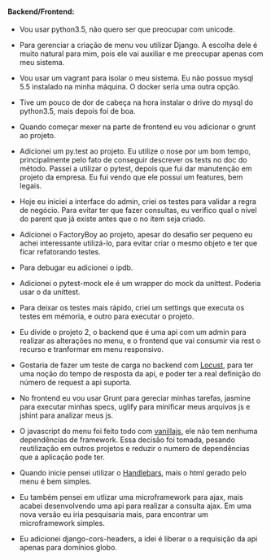 #### Backend/Frontend:

* Vou usar python3.5, não quero ser que preocupar com unicode.
* Para gerenciar a criação de menu vou utilizar Django. A escolha dele é muito natural para mim,
pois ele vai auxiliar e me preocupar apenas com meu sistema.

* Vou usar um vagrant para isolar o meu sistema. Eu não possuo mysql 5.5 instalado na minha máquina.
O docker seria uma outra opção.

* Tive um pouco de dor de cabeça na hora instalar o drive do mysql do python3.5,
mais depois foi de boa.

* Quando começar mexer na parte de frontend eu vou adicionar o grunt ao projeto.
* Adicionei um py.test ao projeto. Eu utilize o nose por um bom tempo, principalmente pelo fato
de conseguir descrever os tests no doc do método. Passei a utilizar o pytest, depois que fui dar
manutenção em projeto da empresa. Eu fui vendo que ele possui um features, bem legais.

* Hoje eu iniciei a interface do admin, criei os testes para validar a regra de negócio. Para evitar ter
que fazer consultas, eu verifico qual o nível do parent que já existe antes que o no item seja criado.
* Adicionei o FactoryBoy ao projeto, apesar do desafio ser pequeno eu achei interessante utilizá-lo,
para evitar criar o mesmo objeto e ter que ficar refatorando testes.
* Para debugar eu adicionei o ipdb.
* Adicionei o pytest-mock ele é um wrapper do mock da unittest. Poderia usar o da unittest.

* Para deixar os testes mais rápido, criei um settings que executa os testes em mémoria, e outro para
executar o projeto.

* Eu divide o projeto 2, o backend que é uma api com um admin para realizar as alterações no menu,
e o frontend que vai consumir via rest o recurso e tranformar em menu responsivo.
* Gostaria de fazer um teste de carga no backend com [Locust](http://locust.io), para ter uma noção
do tempo de resposta da api, e poder ter a real definição do número de request a api suporta.
* No frontend eu vou usar Grunt para gereciar minhas tarefas, jasmine para executar minhas specs, uglify
para minificar meus arquivos js e jshint para analizar meus js.

* O javascript do menu foi feito todo com [vanillajs](http://vanilla-js.com), ele não tem nenhuma dependências
de framework. Essa decisão foi tomada, pesando reutilização em outros projetos e reduzir o numero de dependências
que a aplicação pode ter.
* Quando inicie pensei utilizar o [Handlebars](http://handlebarsjs.com), mais o html gerado pelo menu é bem simples.
* Eu também pensei em utlizar uma microframework para ajax, mais acabei desenvolvendo uma api para realizar a consulta
ajax. Em uma nova versão eu iria pesquisaria mais, para encontrar um microframework simples.

* Eu adicionei django-cors-headers, a idei é liberar o a requisição da api apenas para domínios globo.
